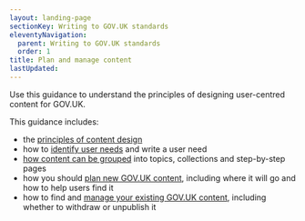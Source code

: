 ```yaml
---
layout: landing-page
sectionKey: Writing to GOV.UK standards
eleventyNavigation:
  parent: Writing to GOV.UK standards
  order: 1
title: Plan and manage content
lastUpdated:
---
```

Use this guidance to understand the principles of designing user-centred content for GOV.UK. 

This guidance includes:

* the [principles of content design](https://guidance.publishing.service.gov.uk/writing-to-gov-uk-standards/plan-manage-content/understand-content-design/)
* how to [identify user needs](https://guidance.publishing.service.gov.uk/writing-to-gov-uk-standards/plan-manage-content/identify-user-needs/) and write a user need
* [how content can be grouped](https://guidance.publishing.service.gov.uk/writing-to-gov-uk-standards/plan-manage-content/organise-group-govuk-content/) into topics, collections and step-by-step pages
* how you should [plan new GOV.UK content](https://guidance.publishing.service.gov.uk/writing-to-gov-uk-standards/plan-manage-content/plan-new-govuk-content/), including where it will go and how to help users find it
* how to find and [manage your existing GOV.UK content](https://guidance.publishing.service.gov.uk/writing-to-gov-uk-standards/plan-manage-content/manage-existing-govuk-content/), including whether to withdraw or unpublish it
